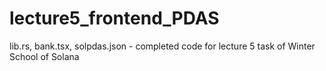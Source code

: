 # lecture5_frontend_PDAS
lib.rs, bank.tsx, solpdas.json - completed code for lecture 5 task of Winter School of Solana 
